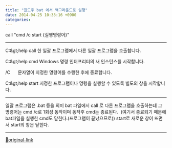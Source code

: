 ```yaml
---
title: "윈도우 bat 에서 백그라운드로 실행"
date: 2014-04-25 10:33:16 +0900
categories: 
---
```

  

call "cmd /c start {실행명령어}"


- - - - - -


C:\&gt;help call
한 일괄 프로그램에서 다른 일괄 프로그램을 호출합니다.

  

C:\&gt;help cmd
Windows 명령 인터프리터의 새 인스턴스를 시작합니다.

  

/C      문자열이 지정한 명령어를 수행한 후에 종료합니다.
  

C:\&gt;help start
지정한 프로그램이나 명령을 실행할 수 있도록 별도의 창을 시작합니다.

- - - - - -

일괄 프로그램은 .bat 등을 의미
bat 파일에서 call 로 다른 프로그램을 호출하는데
그 명령어는 cmd /c로 1회성 동작이며 동작후 cmd는 종료된다. 
(여기서 종료되기 때문에 bat파일을 실행한 cmd도 닫힌다.(프로그램이 끝났으므로))
start로 새로운 창이 뜨면서 start의 창은 닫힌다.
  




***
[🔗original-link](http://www.mins01.com/mh/tech/read/876)